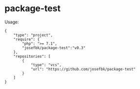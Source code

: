 package-test
===

Usage:



    {
        "type": "project",
        "require": {
            "php": ">= 7.1",
            "josefbk/package-test":"v0.3"
        },
        "repositories": [
            {
                "type": "vcs",
                "url": "https://github.com/josefbk/package-test"
            }
        ]
    }